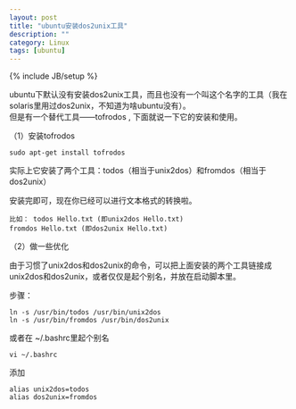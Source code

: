 ```yaml
---
layout: post
title: "ubuntu安装dos2unix工具"
description: ""
category: Linux
tags: [ubuntu]
---
```

{% include JB/setup %}

ubuntu下默认没有安装dos2unix工具，而且也没有一个叫这个名字的工具（我在solaris里用过dos2unix，不知道为啥ubuntu没有）。   
但是有一个替代工具——tofrodos , 下面就说一下它的安装和使用。

（1）安装tofrodos

	sudo apt-get install tofrodos

实际上它安装了两个工具：todos（相当于unix2dos）和fromdos（相当于dos2unix）

安装完即可，现在你已经可以进行文本格式的转换啦。

	比如： todos Hello.txt (即unix2dos Hello.txt)
	fromdos Hello.txt (即dos2unix Hello.txt)

（2）做一些优化

由于习惯了unix2dos和dos2unix的命令，可以把上面安装的两个工具链接成unix2dos和dos2unix，或者仅仅是起个别名，并放在启动脚本里。

步骤：

	ln -s /usr/bin/todos /usr/bin/unix2dos
	ln -s /usr/bin/fromdos /usr/bin/dos2unix

或者在 ~/.bashrc里起个别名
	
	vi ~/.bashrc

添加 
	
	alias unix2dos=todos 
	alias dos2unix=fromdos
